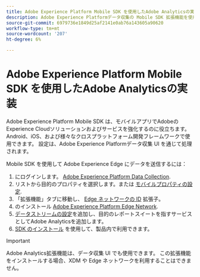 ```yaml
---
title: Adobe Experience Platform Mobile SDK を使用したAdobe Analyticsの実装
description: Adobe Experience Platformデータ収集の Mobile SDK 拡張機能を使用して、Adobe Analyticsにデータを送信します。
source-git-commit: 6979736e1849d25af2141e0ab76a143605a90620
workflow-type: tm+mt
source-wordcount: '207'
ht-degree: 6%

---
```



# Adobe Experience Platform Mobile SDK を使用したAdobe Analyticsの実装

Adobe Experience Platform Mobile SDK は、モバイルアプリでAdobeのExperience Cloudソリューションおよびサービスを強化するのに役立ちます。 Android、iOS、および様々なクロスプラットフォーム開発フレームワークで使用できます。 設定は、Adobe Experience Platformデータ収集 UI を通じて処理されます。

Mobile SDK を使用して Adobe Experience Edge にデータを送信するには：

1. にログインします。 [Adobe Experience Platform Data Collection](https://experience.adobe.com/data-collection).
2. リストから目的のプロパティを選択します。または [モバイルプロパティの設定](https://aep-sdks.gitbook.io/docs/getting-started/create-a-mobile-property).
3. 「拡張機能」タブに移動し、 [Edge ネットワークの ID](https://aep-sdks.gitbook.io/docs/foundation-extensions/identity-for-edge-network) 拡張子。
4. のインストール [Adobe Experience Platform Edge Network](https://aep-sdks.gitbook.io/docs/foundation-extensions/experience-platform-extension).
5. [データストリームの設定](https://aep-sdks.gitbook.io/docs/getting-started/configure-datastreams)を追加し、目的のレポートスイートを指すサービスとしてAdobe Analyticsを追加します。
6. [SDK のインストール](https://aep-sdks.gitbook.io/docs/getting-started/get-the-sdk) を使用して、製品内で利用できます。

>[!IMPORTANT]
>
>Adobe Analytics拡張機能は、データ収集 UI でも使用できます。 この拡張機能をインストールする場合、XDM や Edge ネットワークを利用することはできません。
